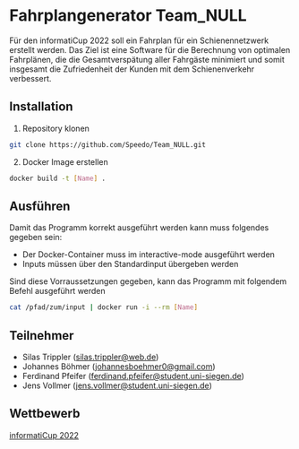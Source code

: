 # Fahrplangenerator Team_NULL

Für den informatiCup 2022 soll ein Fahrplan für ein Schienennetzwerk erstellt werden. Das Ziel ist eine Software für die Berechnung von optimalen Fahrplänen, die die Gesamtverspätung aller Fahrgäste minimiert und somit insgesamt die Zufriedenheit der Kunden mit dem Schienenverkehr verbessert.

## Installation

1. Repository klonen
```bash
git clone https://github.com/Speedo/Team_NULL.git
```
2. Docker Image erstellen
```bash
docker build -t [Name] .
```

## Ausführen

Damit das Programm korrekt ausgeführt werden kann muss folgendes gegeben sein:

- Der Docker-Container muss im interactive-mode ausgeführt werden
- Inputs müssen über den Standardinput übergeben werden

Sind diese Vorraussetzungen gegeben, kann das Programm mit folgendem Befehl ausgeführt werden
```bash
cat /pfad/zum/input | docker run -i --rm [Name]
```

## Teilnehmer
- Silas Trippler (silas.trippler@web.de)
- Johannes Böhmer (johannesboehmer0@gmail.com)
- Ferdinand Pfeifer (ferdinand.pfeifer@student.uni-siegen.de)
- Jens Vollmer (jens.vollmer@student.uni-siegen.de)

## Wettbewerb

[informatiCup 2022](https://github.com/informatiCup/informatiCup2022)
